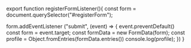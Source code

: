 export function registerFormListener(){
  const form = document.querySelector("#registerForm");

  form.addEventListener ("submit", (event) => {
    event.preventDefault()  
    const form = event.target;
      const formData = new FormData(form);
      const profile = Object.fromEntries(formData.entries())
     console.log(profile);
  }) 
}

